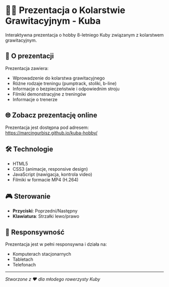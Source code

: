# 🚵‍♂️ Prezentacja o Kolarstwie Grawitacyjnym - Kuba

Interaktywna prezentacja o hobby 8-letniego Kuby związanym z kolarstwem grawitacyjnym.

## 🎯 O prezentacji

Prezentacja zawiera:
- Wprowadzenie do kolarstwa grawitacyjnego
- Różne rodzaje treningu (pumptrack, stoliki, b-line)
- Informacje o bezpieczeństwie i odpowiednim stroju
- Filmiki demonstracyjne z treningów
- Informacje o trenerze

## 🌐 Zobacz prezentację online

Prezentacja jest dostępna pod adresem: https://marcingurbisz.github.io/kuba-hobby/

## 🛠️ Technologie

- HTML5
- CSS3 (animacje, responsive design)
- JavaScript (nawigacja, kontrola video)
- Filmiki w formacie MP4 (H.264)

## 🎮 Sterowanie

- **Przyciski**: Poprzedni/Następny
- **Klawiatura**: Strzałki lewo/prawo

## 📱 Responsywność

Prezentacja jest w pełni responsywna i działa na:
- Komputerach stacjonarnych
- Tabletach  
- Telefonach

---

*Stworzone z ❤️ dla młodego rowerzysty Kuby*